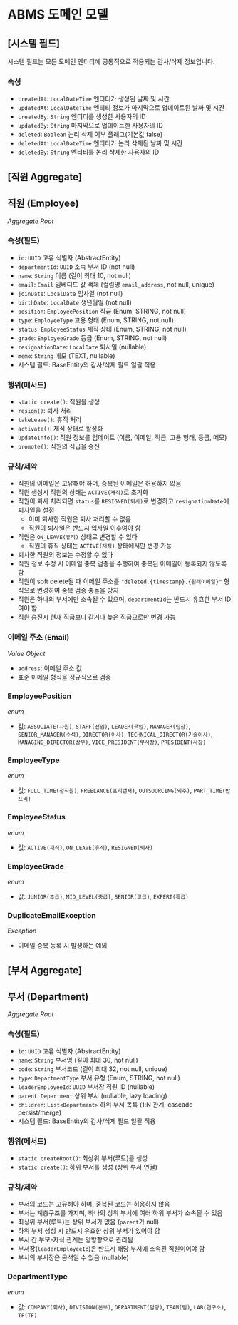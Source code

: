 # ABMS 도메인 모델

## [시스템 필드]

시스템 필드는 모든 도메인 엔티티에 공통적으로 적용되는 감사/삭제 정보입니다.

### 속성

- `createdAt`: `LocalDateTime` 엔티티가 생성된 날짜 및 시간
- `updatedAt`: `LocalDateTime` 엔티티 정보가 마지막으로 업데이트된 날짜 및 시간
- `createdBy`: `String` 엔티티를 생성한 사용자의 ID
- `updatedBy`: `String` 마지막으로 업데이트한 사용자의 ID
- `deleted`: `Boolean` 논리 삭제 여부 플래그(기본값 false)
- `deletedAt`: `LocalDateTime` 엔티티가 논리 삭제된 날짜 및 시간
- `deletedBy`: `String` 엔티티를 논리 삭제한 사용자의 ID

## [직원 Aggregate]

## 직원 (Employee)

_Aggregate Root_

### 속성(필드)

- `id`: `UUID` 고유 식별자 (AbstractEntity)
- `departmentId`: `UUID` 소속 부서 ID (not null)
- `name`: `String` 이름 (길이 최대 10, not null)
- `email`: `Email` 임베디드 값 객체 (컬럼명 `email_address`, not null, unique)
- `joinDate`: `LocalDate` 입사일 (not null)
- `birthDate`: `LocalDate` 생년월일 (not null)
- `position`: `EmployeePosition` 직급 (Enum, STRING, not null)
- `type`: `EmployeeType` 고용 형태 (Enum, STRING, not null)
- `status`: `EmployeeStatus` 재직 상태 (Enum, STRING, not null)
- `grade`: `EmployeeGrade` 등급 (Enum, STRING, not null)
- `resignationDate`: `LocalDate` 퇴사일 (nullable)
- `memo`: `String` 메모 (TEXT, nullable)
- 시스템 필드: BaseEntity의 감사/삭제 필드 일괄 적용

### 행위(메서드)

- `static create()`: 직원을 생성
- `resign()`: 퇴사 처리
- `takeLeave()`: 휴직 처리
- `activate()`: 재직 상태로 활성화
- `updateInfo()`: 직원 정보를 업데이트 (이름, 이메일, 직급, 고용 형태, 등급, 메모)
- `promote()`: 직원의 직급을 승진

### 규칙/제약

- 직원의 이메일은 고유해야 하며, 중복된 이메일은 허용하지 않음
- 직원 생성시 직원의 상태는 `ACTIVE(재직)`로 초기화
- 직원이 퇴사 처리되면 `status`를 `RESIGNED(퇴사)`로 변경하고 `resignationDate`에 퇴사일을 설정
    - 이미 퇴사한 직원은 퇴사 처리할 수 없음
    - 직원의 퇴사일은 반드시 입사일 이후여야 함
- 직원은 `ON_LEAVE(휴직)` 상태로 변경할 수 있다
    - 직원의 휴직 상태는 `ACTIVE(재직)` 상태에서만 변경 가능
- 퇴사한 직원의 정보는 수정할 수 없다
- 직원 정보 수정 시 이메일 중복 검증을 수행하여 중복된 이메일이 등록되지 않도록 함
- 직원이 soft delete될 때 이메일 주소를 `"deleted.{timestamp}.{원래이메일}"` 형식으로 변경하여 중복 검증 충돌을 방지
- 직원은 하나의 부서에만 소속될 수 있으며, `departmentId`는 반드시 유효한 부서 ID여야 함
- 직원 승진시 현재 직급보다 같거나 높은 직급으로만 변경 가능

### 이메일 주소 (Email)

_Value Object_

- `address`: 이메일 주소 값
- 표준 이메일 형식을 정규식으로 검증

### EmployeePosition

_enum_

- 값: `ASSOCIATE(사원)`, `STAFF(선임)`, `LEADER(책임)`, `MANAGER(팀장)`, `SENIOR_MANAGER(수석)`, `DIRECTOR(이사)`,
  `TECHNICAL_DIRECTOR(기술이사)`, `MANAGING_DIRECTOR(상무)`, `VICE_PRESIDENT(부사장)`, `PRESIDENT(사장)`

### EmployeeType

_enum_

- 값: `FULL_TIME(정직원)`, `FREELANCE(프리랜서)`, `OUTSOURCING(외주)`, `PART_TIME(반프리)`

### EmployeeStatus

_enum_

- 값: `ACTIVE(재직)`, `ON_LEAVE(휴직)`, `RESIGNED(퇴사)`

### EmployeeGrade

_enum_

- 값: `JUNIOR(초급)`, `MID_LEVEL(중급)`, `SENIOR(고급)`, `EXPERT(특급)`

### DuplicateEmailException

_Exception_

- 이메일 중복 등록 시 발생하는 예외

## [부서 Aggregate]

## 부서 (Department)

_Aggregate Root_

### 속성(필드)

- `id`: `UUID` 고유 식별자 (AbstractEntity)
- `name`: `String` 부서명 (길이 최대 30, not null)
- `code`: `String` 부서코드 (길이 최대 32, not null, unique)
- `type`: `DepartmentType` 부서 유형 (Enum, STRING, not null)
- `leaderEmployeeId`: `UUID` 부서장 직원 ID (nullable)
- `parent`: `Department` 상위 부서 (nullable, lazy loading)
- `children`: `List<Department>` 하위 부서 목록 (1:N 관계, cascade persist/merge)
- 시스템 필드: BaseEntity의 감사/삭제 필드 일괄 적용

### 행위(메서드)

- `static createRoot()`: 최상위 부서(루트)를 생성
- `static create()`: 하위 부서를 생성 (상위 부서 연결)

### 규칙/제약

- 부서의 코드는 고유해야 하며, 중복된 코드는 허용하지 않음
- 부서는 계층구조를 가지며, 하나의 상위 부서에 여러 하위 부서가 소속될 수 있음
- 최상위 부서(루트)는 상위 부서가 없음 (`parent`가 null)
- 하위 부서 생성 시 반드시 유효한 상위 부서가 있어야 함
- 부서 간 부모-자식 관계는 양방향으로 관리됨
- 부서장(`leaderEmployeeId`)은 반드시 해당 부서에 소속된 직원이어야 함
- 부서의 부서장은 공석일 수 있음 (nullable)

### DepartmentType

_enum_

- 값: `COMPANY(회사)`, `DIVISION(본부)`, `DEPARTMENT(담당)`, `TEAM(팀)`, `LAB(연구소)`, `TF(TF)`
